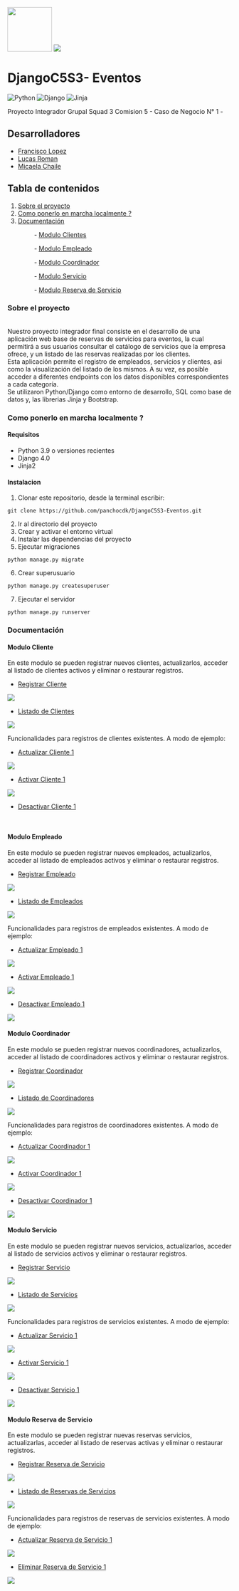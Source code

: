 <p float="left">
<img src="static\img\logo1.jpg" width="100"/>
<img src="static\img\descarga.png"/>
</p>

# DjangoC5S3- Eventos

![Python](https://img.shields.io/badge/Python-3.9-blue?style=plastic&logo=python)
![Django](https://img.shields.io/badge/Django-4.0-green?style=plastic&logo=django)
![Jinja](https://img.shields.io/badge/Jinja2-2.0-red?style=plastic&logo=jinja)

Proyecto Integrador Grupal Squad 3 Comision 5 - Caso de Negocio N° 1  - 
## Desarrolladores
* [Francisco Lopez](https://github.com/panchocdk)
* [Lucas Roman](https://github.com/lucasromanh)
* [Micaela Chaile](https://github.com/micachailee)

## Tabla de contenidos

1. [Sobre el proyecto](#sobre-el-proyecto)
2.  [Como ponerlo en marcha localmente ?](#como-ponerlo-en-marcha-localmentecomo-ponerlo-en-)
3.  [Documentación](#documentación)

&emsp;&emsp;&emsp;&emsp; - [Modulo Clientes](#modulo-cliente)

&emsp;&emsp;&emsp;&emsp; - [Modulo Empleado](#modulo-empleado)

&emsp;&emsp;&emsp;&emsp; - [Modulo Coordinador](#modulo-coordinador)

&emsp;&emsp;&emsp;&emsp; - [Modulo Servicio](#modulo-servicio)

&emsp;&emsp;&emsp;&emsp; - [Modulo Reserva de Servicio](#modulo-reserva-de-servicio)

### Sobre el proyecto
 <br/>
Nuestro proyecto integrador final consiste en el desarrollo de una aplicación web base de reservas de servicios para eventos, la cual permitirá a sus usuarios consultar el catálogo de servicios que la empresa ofrece, y un listado de las reservas realizadas por los clientes. <br /> Esta aplicación permite el registro de empleados, servicios y clientes, asi como la visualización del listado de los mismos. A su vez, es posible acceder a diferentes endpoints con los datos disponibles correspondientes a cada categoría. <br /> Se utilizaron Python/Django como entorno de desarrollo, SQL como base de datos y, las librerias Jinja y Bootstrap.

 <br/>

### Como ponerlo en marcha localmente ? 
#### Requisitos
* Python 3.9 o versiones recientes
* Django 4.0
* Jinja2
#### Instalacion
1.  Clonar este repositorio, desde la terminal escribir:
```
git clone https://github.com/panchocdk/DjangoC5S3-Eventos.git

```
2.  Ir al directorio del proyecto
3.  Crear y activar el entorno virtual
4.  Instalar las dependencias del proyecto
5.  Ejecutar migraciones
```
python manage.py migrate

```
6. Crear superusuario
```
python manage.py createsuperuser

```
7. Ejecutar el servidor 
```
python manage.py runserver

```
### Documentación 
#### Modulo Cliente
En este modulo se pueden registrar nuevos clientes, actualizarlos, acceder al listado de clientes activos y eliminar o restaurar registros.

 -  [Registrar Cliente](http://127.0.0.1:8000/crear_cliente/)

 <img src="static\img\captures\registrar_cliente.png"/>

 -  [Listado de Clientes](http://127.0.0.1:8000/listar_clientes/)

  <img src="static\img\captures\listar_clientes.png"/>

 Funcionalidades para registros de clientes existentes. A modo de ejemplo:

 -  [Actualizar Cliente 1](http://127.0.0.1:8000/actualizar_cliente/1)

<img src="static\img\captures\actualizar_cliente.png"/>

 -  [Activar Cliente 1](http://127.0.0.1:8000/activar_cliente/1)

<img src="static\img\captures\activar_cliente.png"/>

 -  [Desactivar Cliente 1](http://127.0.0.1:8000/desactivar_cliente/1)

 <br/>

#### Modulo Empleado
En este modulo se pueden registrar nuevos empleados, actualizarlos, acceder al listado de empleados activos y eliminar o restaurar registros.

 -  [Registrar Empleado](http://127.0.0.1:8000/crear_empleado/)

 <img src="static\img\captures\registrar_empleado.png"/>

 -  [Listado de Empleados](http://127.0.0.1:8000/listar_empleados/)

  <img src="static\img\captures\listar_empleados.png"/>

 Funcionalidades para registros de empleados existentes. A modo de ejemplo:

 -  [Actualizar Empleado 1](http://127.0.0.1:8000/actualizar_empleado/1)

<img src="static\img\captures\actualizar_empleado.png"/>

 -  [Activar Empleado 1](http://127.0.0.1:8000/activar_empleado/1)

<img src="static\img\captures\activar_empleado.png"/>

 -  [Desactivar Empleado 1](http://127.0.0.1:8000/desactivar_empleado/1)

<img src="static\img\captures\desactivar_empleado.png"/>

 <br/>

 #### Modulo Coordinador
En este modulo se pueden registrar nuevos coordinadores, actualizarlos, acceder al listado de coordinadores activos y eliminar o restaurar registros.

 -  [Registrar Coordinador](http://127.0.0.1:8000/crear_coordinador/)

 <img src="static\img\captures\registrar_coordinador.png"/>

 -  [Listado de Coordinadores](http://127.0.0.1:8000/listar_coordinadores/)

  <img src="static\img\captures\listar_coordinadores.png"/>

 Funcionalidades para registros de coordinadores existentes. A modo de ejemplo:

 -  [Actualizar Coordinador 1](http://127.0.0.1:8000/actualizar_coordinador/1)

<img src="static\img\captures\actualizar_coordinador.png"/>

 -  [Activar Coordinador 1](http://127.0.0.1:8000/activar_coordinador/1)

<img src="static\img\captures\activar_coordinador.png"/>

 -  [Desactivar Coordinador 1](http://127.0.0.1:8000/desactivar_coordinador/1)

<img src="static\img\captures\desactivar_coordinador.png"/>
 
 <br/>

 #### Modulo Servicio
En este modulo se pueden registrar nuevos servicios, actualizarlos, acceder al listado de servicios activos y eliminar o restaurar registros.

 -  [Registrar Servicio](http://127.0.0.1:8000/crear_servicio/)

 <img src="static\img\captures\registrar_servicio.png"/>

 -  [Listado de Servicios](http://127.0.0.1:8000/listar_servicios/)

  <img src="static\img\captures\listar_servicios.png"/>

 Funcionalidades para registros de servicios existentes. A modo de ejemplo:

 -  [Actualizar Servicio 1](http://127.0.0.1:8000/actualizar_servicio/1)

<img src="static\img\captures\actualizar_servicio.png"/>

 -  [Activar Servicio 1](http://127.0.0.1:8000/activar_servicio/1)

<img src="static\img\captures\activar_servicio.png"/>

 -  [Desactivar Servicio 1](http://127.0.0.1:8000/desactivar_servicio/1)

<img src="static\img\captures\desactivar_servicio.png"/>
  
 <br/>

 #### Modulo Reserva de Servicio
En este modulo se pueden registrar nuevas reservas servicios, actualizarlas, acceder al listado de reservas activas y eliminar o restaurar registros.

 -  [Registrar Reserva de Servicio](http://127.0.0.1:8000/crear_reserva/)

 <img src="static\img\captures\registrar_reserva.png"/>

 -  [Listado de Reservas de Servicios](http://127.0.0.1:8000/listar_reservas/)

  <img src="static\img\captures\listar_reserva.png"/>

 Funcionalidades para registros de reservas de servicios existentes. A modo de ejemplo:

 -  [Actualizar Reserva de Servicio 1](http://127.0.0.1:8000/actualizar_reserva/1)

<img src="static\img\captures\actualizar_reserva.png"/>

 -  [Eliminar Reserva de Servicio 1](http://127.0.0.1:8000/eliminar_reserva/1)

<img src="static\img\captures\eliminar_reserva.png"/>
 